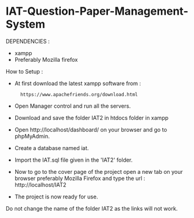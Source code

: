 # IAT-Question-Paper-Management-System

DEPENDENCIES :

* xampp
* Preferably Mozilla firefox

How to Setup :

*  At first download the latest xampp software from :

		 https://www.apachefriends.org/download.html 

* Open Manager control and run all the servers.

* Download and save the folder IAT2 in htdocs folder in xampp

* Open http://localhost/dashboard/ on your browser and go to phpMyAdmin.

* Create a database named iat.

* Import the IAT.sql file given in the 'IAT2' folder.

* Now to go to the cover page of the project open a new tab on your browser preferably Mozilla Firefox and type the url :
		http://localhost/IAT2 

* The project is now ready for use.

Do not change the name of the folder IAT2 as the links will not work.
